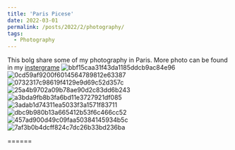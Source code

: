 ```yaml
---
title: 'Paris Picese'
date: 2022-03-01
permalink: /posts/2022/2/photography/
tags:
  - Photography
---
```



This bolg share some of my photography in Paris. More photo can be found in my [instergrame](https://www.instagram.com/cretaceous3/)
![bbf15caa31f43da1185ddcb9ac84e96](https://user-images.githubusercontent.com/48281792/155887952-38a37f55-06c9-4276-a021-6ccf3e949be9.jpg)
![0cd59af9200f6014564789812e63387](https://user-images.githubusercontent.com/48281792/155887956-bc4c47f2-acc9-4307-9067-1282e21bb5ec.jpg)
![0732317c98619f4129e9d69c52d357c](https://user-images.githubusercontent.com/48281792/155887958-5a60dbe4-0971-4bd1-8b46-a98a78b1c3ab.jpg)
![25a4b9702a09b78ae90d2c83dd6b243](https://user-images.githubusercontent.com/48281792/155887962-3ed903aa-002e-4d9b-a86f-7b425421442c.jpg)
![a3bda9fb8b3fa6bd11e3727921df085](https://user-images.githubusercontent.com/48281792/155887965-42e0cb5e-123c-453b-9171-b3c48ae74fb9.jpg)
![3adab1d74311ea5033f3a1571f83711](https://user-images.githubusercontent.com/48281792/155887968-1e1b57f6-8e9d-42d2-95ce-bc83be4d654e.jpg)
![dbc9b980b13a665412b53f6c466cc52](https://user-images.githubusercontent.com/48281792/155887972-b28237e1-1729-43f4-acb7-c6cd4d334dc2.jpg)
![457ad900d49c09faa50384145934b5c](https://user-images.githubusercontent.com/48281792/155887975-2d2992ad-7e8e-4b32-8c88-612f935b2034.jpg)
![7af3b0b4dcff824c7dc26b33bd236ba](https://user-images.githubusercontent.com/48281792/155887978-5d5ee2d9-714f-4119-bc9d-16b8c6f42da8.jpg)


======

